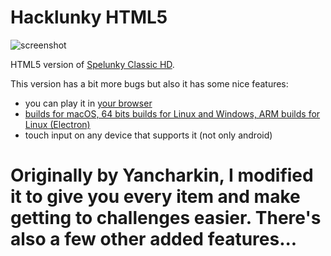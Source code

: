 # Hacklunky HTML5

![screenshot](screenshots/screenshot_00.jpg)

HTML5 version of [Spelunky Classic HD](https://rawcdn.githack.com/generic-user10/spelunkyclassic/96ab52bdf1e94b77fcd657a7b1ea46830237117e/src/index.html).

This version has a bit more bugs but also it has some nice features:
- you can play it in [your browser](https://rawcdn.githack.com/generic-user10/spelunkyclassic/f7c5b0ba604dbddc5d42a3493b0894e27ec62a74/src/index.html)
- [builds for macOS, 64 bits builds for Linux and Windows, ARM builds for Linux (Electron)](https://rawcdn.githack.com/generic-user10/spelunkyclassic/616b67eb0e4fb1f32addbc569335ef924735beae/src/index.html)
- touch input on any device that supports it (not only android)
# Originally by Yancharkin, I modified it to give you every item and make getting to challenges easier. There's also a few other added features...
